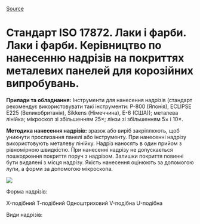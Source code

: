 
[Source](http://vseokraskah.net/standart-iso-17872 "Permalink to Стандарт ISO 17872. Лаки и краски. Лаки и краски. Руководство по нанесению надрезов на покрытиях металлических панелей для коррозионных испытаний.")

# Стандарт ISO 17872. Лаки і фарби. Лаки і фарби. Керівництво по нанесенню надрізів на покриттях металевих панелей для корозійних випробувань.

**Прилади та обладнання:** Інструменти для нанесення надрізів (стандарт рекомендує використовувати такі інструменти: Р-800 (Японія), ECLIPSE E225 (Великобританія), Sikkens (Німеччина), Е-6 (США)); металева лінійка; мікроскоп зі збільшенням 25×; лінзи зі збільшенням 5× і 10×.

**Методика нанесення надрізів:** зразок або виріб закріплюють, щоб уникнути прослизання панелі або інструменту. При нанесенні надрізу використовують металеву лінійку. Надріз наносять в один прийом з рівномірною швидкістю. При нанесенні надрізу не допускається пошкодження покриття поруч з надрізом. Залишки покриття повинні бути видалені з місця надрізу. Якість нанесення оцінюють за допомогою лупи, а форми за допомогою мікроскопа.

![][1]

Форма надрізів:

X-подібний Т-подібний Одноштриховий V-подібна U-подібна

Види надрізів:
 
[1]: /img/standart-iso-17872.jpg

  